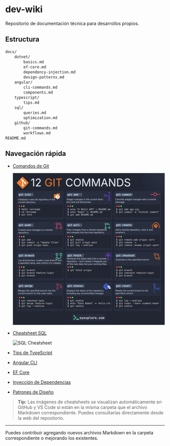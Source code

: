 # dev-wiki

Repositorio de documentación técnica para desarrollos propios.

## Estructura

```
docs/
	dotnet/
		basics.md
		ef-core.md
		dependency-injection.md
		design-patterns.md
	angular/
		cli-commands.md
		components.md
	typescript/
		tips.md
	sql/
		queries.md
		optimization.md
	github/
		git-commands.md
		workflows.md
README.md
```

## Navegación rápida

- [Comandos de Git](docs/github/git-commands.md)

  ![Git Cheatsheet](docs/github/git-cheatsheet.png)

- [Cheatsheet SQL](docs/sql/queries.md)

  ![SQL Cheatsheet](docs/sql/sql-cheatsheet.png)

- [Tips de TypeScript](docs/typescript/tips.md)
- [Angular CLI](docs/angular/cli-commands.md)
- [EF Core](docs/dotnet/ef-core.md)
- [Inyección de Dependencias](docs/dotnet/dependency-injection.md)
- [Patrones de Diseño](docs/dotnet/design-patterns.md)

> **Tip:** Las imágenes de cheatsheets se visualizan automáticamente en GitHub y VS Code si están en la misma carpeta que el archivo Markdown correspondiente. Puedes consultarlas directamente desde la web del repositorio.

---

Puedes contribuir agregando nuevos archivos Markdown en la carpeta correspondiente o mejorando los existentes.
